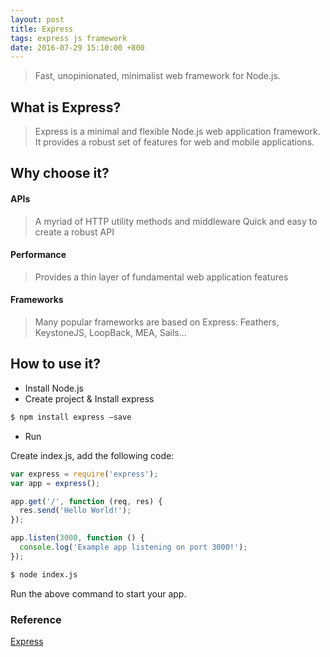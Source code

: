 ```yaml
---
layout: post
title: Express
tags: express js framework
date: 2016-07-29 15:10:00 +800
---
```


> Fast, unopinionated, minimalist web framework for Node.js.

<!-- more -->

## What is Express?

> Express is a minimal and flexible Node.js web application framework.   
It provides a robust set of features for web and mobile applications.


## Why choose it?

#### APIs

> A myriad of HTTP utility methods and middleware
Quick and easy to create a robust API

#### Performance

> Provides a thin layer of fundamental web application features

#### Frameworks

> Many popular frameworks are based on Express: 
Feathers, KeystoneJS, LoopBack, MEA, Sails…


## How to use it?

- Install Node.js
- Create project & Install express

```bash
$ npm install express –save
```

- Run

Create index.js, add the following code:

```javascript
var express = require('express');
var app = express();

app.get('/', function (req, res) {
  res.send('Hello World!');
});

app.listen(3000, function () {
  console.log('Example app listening on port 3000!');
});
```

```bash
$ node index.js
```

Run the above command to start your app.

### Reference

[Express](http://expressjs.com/)
